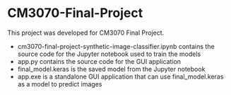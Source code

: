 # CM3070-Final-Project
This project was developed for CM3070 Final Project.

- cm3070-final-project-synthetic-image-classifier.ipynb contains the source code for the Jupyter notebook used to train the models
- app.py contains the source code for the GUI application
- final_model.keras is the saved model from the Jupyter notebook
- app.exe is a standalone GUI application that can use final_model.keras as a model to predict images
